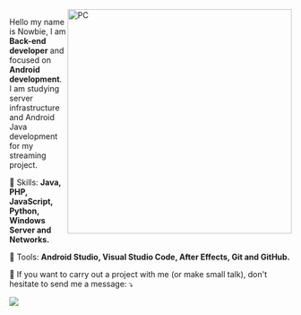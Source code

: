 <img src="https://raw.githubusercontent.com/MicaelliMedeiros/micaellimedeiros/master/image/computer-illustration.png" min-width="400px" max-width="400px" width="400px" align="right" alt="PC">

<p align="left"> 
  Hello my name is Nowbie, I am <strong>Back-end developer</strong> and focused on <strong>Android development</strong>.<br>
  I am studying server infrastructure and Android Java development for my streaming project.
</p>

<p align="left">
  🦄 Skills: <strong>Java, PHP, JavaScript, Python, Windows Server and Networks.</strong>
</p>

<p align="left">
  💼 Tools: <strong>Android Studio, Visual Studio Code, After Effects, Git and GitHub.</strong>
</p>

<p align="left">
  💌 If you want to carry out a project with me (or make small talk), don't hesitate to send me a message: ⤵️
</p>

<p align="left">
  <a href="https://t.me/nowbie" alt="Telegram">
  <img src="https://img.shields.io/badge/-Telegram-0e76a8?style=for-the-badge&logo=Telegram&logoColor=white&link=https://t.me/nowbie"/></a>
</p>  
